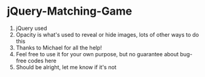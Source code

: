 # jQuery-Matching-Game
1. jQuery used
2. Opacity is what's used to reveal or hide images, lots of other ways to do this
3. Thanks to Michael for all the help!
4. Feel free to use it for your own purpose, but no guarantee about bug-free codes here
5. Should be alright, let me know if it's not
